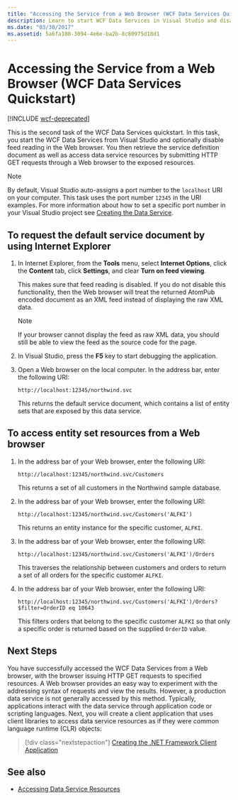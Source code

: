 ```yaml
---
title: "Accessing the Service from a Web Browser (WCF Data Services Quickstart)"
description: Learn to start WCF Data Services in Visual Studio and disable feed reading in a browser. Get the service definition document and access data service resources.
ms.date: "03/30/2017"
ms.assetid: 5a6fa180-3094-4e6e-ba2b-8c80975d18d1
---
```

# Accessing the Service from a Web Browser (WCF Data Services Quickstart)

[!INCLUDE [wcf-deprecated](~/includes/wcf-deprecated.md)]

This is the second task of the WCF Data Services quickstart. In this task, you start the WCF Data Services from Visual Studio and optionally disable feed reading in the Web browser. You then retrieve the service definition document as well as access data service resources by submitting HTTP GET requests through a Web browser to the exposed resources.

> [!NOTE]
> By default, Visual Studio auto-assigns a port number to the `localhost` URI on your computer. This task uses the port number `12345` in the URI examples. For more information about how to set a specific port number in your Visual Studio project see [Creating the Data Service](creating-the-data-service.md).

## To request the default service document by using Internet Explorer

1. In Internet Explorer, from the **Tools** menu, select **Internet Options**, click the **Content** tab, click **Settings**, and clear **Turn on feed viewing**.

     This makes sure that feed reading is disabled. If you do not disable this functionality, then the Web browser will treat the returned AtomPub encoded document as an XML feed instead of displaying the raw XML data.

    > [!NOTE]
    > If your browser cannot display the feed as raw XML data, you should still be able to view the feed as the source code for the page.

2. In Visual Studio, press the **F5** key to start debugging the application.

3. Open a Web browser on the local computer. In the address bar, enter the following URI:

    ```http
    http://localhost:12345/northwind.svc
    ```

     This returns the default service document, which contains a list of entity sets that are exposed by this data service.

## To access entity set resources from a Web browser

1. In the address bar of your Web browser, enter the following URI:

    ```http
    http://localhost:12345/northwind.svc/Customers
    ```

     This returns a set of all customers in the Northwind sample database.

2. In the address bar of your Web browser, enter the following URI:

    ```http
    http://localhost:12345/northwind.svc/Customers('ALFKI')
    ```

     This returns an entity instance for the specific customer, `ALFKI`.

3. In the address bar of your Web browser, enter the following URI:

    ```http
    http://localhost:12345/northwind.svc/Customers('ALFKI')/Orders
    ```

     This traverses the relationship between customers and orders to return a set of all orders for the specific customer `ALFKI`.

4. In the address bar of your Web browser, enter the following URI:

    ```http
    http://localhost:12345/northwind.svc/Customers('ALFKI')/Orders?$filter=OrderID eq 10643
    ```

     This filters orders that belong to the specific customer `ALFKI` so that only a specific order is returned based on the supplied `OrderID` value.

## Next Steps

You have successfully accessed the WCF Data Services from a Web browser, with the browser issuing HTTP GET requests to specified resources. A Web browser provides an easy way to experiment with the addressing syntax of requests and view the results. However, a production data service is not generally accessed by this method. Typically, applications interact with the data service through application code or scripting languages. Next, you will create a client application that uses client libraries to access data service resources as if they were common language runtime (CLR) objects:

> [!div class="nextstepaction"]
> [Creating the .NET Framework Client Application](creating-the-dotnet-client-application-wcf-data-services-quickstart.md)

## See also

- [Accessing Data Service Resources](accessing-data-service-resources-wcf-data-services.md)
